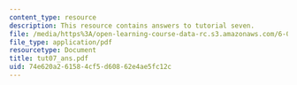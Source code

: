 ```yaml
---
content_type: resource
description: This resource contains answers to tutorial seven.
file: /media/https%3A/open-learning-course-data-rc.s3.amazonaws.com/6-041-probabilistic-systems-analysis-and-applied-probability-spring-2006/74e620a261584cf5d60862e4ae5fc12c_tut07_ans.pdf
file_type: application/pdf
resourcetype: Document
title: tut07_ans.pdf
uid: 74e620a2-6158-4cf5-d608-62e4ae5fc12c
---
```

